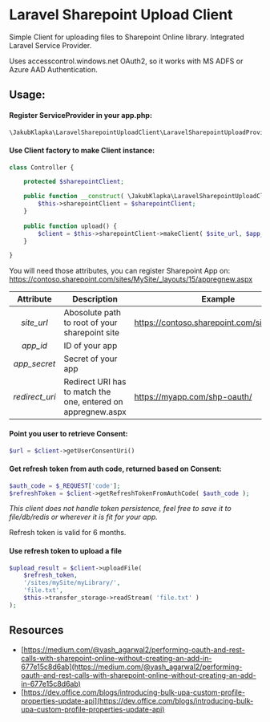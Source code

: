 # Laravel Sharepoint Upload Client

Simple Client for uploading files to Sharepoint Online library. Integrated Laravel Service Provider.

Uses accesscontrol.windows.net OAuth2, so it works with MS ADFS or Azure AAD Authentication.
 
## Usage:

#### Register ServiceProvider in your app.php:

```php
\JakubKlapka\LaravelSharepointUploadClient\LaravelSharepointUploadProvider::class
```

#### Use Client factory to make Client instance:

```php
class Controller {

	protected $sharepointClient;

	public function __construct( \JakubKlapka\LaravelSharepointUploadClient\Factories\ClientFactory $sharepointClient ) {
		$this->sharepointClient = $sharepointClient;
	}
	
	public function upload() {
		$client = $this->sharepointClient->makeClient( $site_url, $app_id, $app_secret, $redirect_uri );
	}

}
```

You will need those attributes, you can register Sharepoint App on: https://contoso.sharepoint.com/sites/MySite/_layouts/15/appregnew.aspx 
 
Attribute | Description | Example 
:---: | --- | ---
*site_url* | Abosolute path to root of your sharepoint site | https://contoso.sharepoint.com/sites/MySite
*app_id* | ID of your app | 
*app_secret* | Secret of your app | 
*redirect_uri* | Redirect URI has to match the one, entered on appregnew.aspx | https://myapp.com/shp-oauth/

#### Point you user to retrieve Consent:

```php
$url = $client->getUserConsentUri()
```

#### Get refresh token from auth code, returned based on Consent:

```php
$auth_code = $_REQUEST['code'];
$refreshToken = $client->getRefreshTokenFromAuthCode( $auth_code );
```
*This client does not handle token persistence, feel free to save it to file/db/redis or wherever it is fit for your app.*

Refresh token is valid for 6 months.

#### Use refresh token to upload a file

```php
$upload_result = $client->uploadFile(
	$refresh_token,
	'/sites/mySite/myLibrary/',
	'file.txt',
	$this->transfer_storage->readStream( 'file.txt' )
);
```

## Resources
 - [https://medium.com/@yash_agarwal2/performing-oauth-and-rest-calls-with-sharepoint-online-without-creating-an-add-in-677e15c8d6ab](https://medium.com/@yash_agarwal2/performing-oauth-and-rest-calls-with-sharepoint-online-without-creating-an-add-in-677e15c8d6ab)
 - [https://dev.office.com/blogs/introducing-bulk-upa-custom-profile-properties-update-api](https://dev.office.com/blogs/introducing-bulk-upa-custom-profile-properties-update-api)
